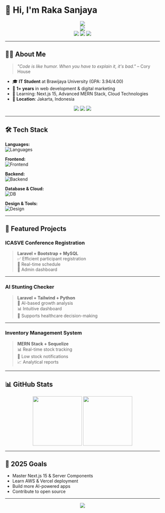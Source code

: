 # 👋 Hi, I'm Raka Sanjaya

<div align="center">
  <img src="https://capsule-render.vercel.app/api?type=waving&color=0e75b6&height=180&section=header&text=Welcome%20to%20my%20GitHub!&fontSize=38&fontColor=ffffff&fontAlignY=35&desc=Full%20Stack%20Developer%20%7C%20Creative%20Problem%20Solver&descAlignY=55" />
</div>

<div align="center">
  <img src="https://readme-typing-svg.demolab.com?font=Fira+Code&weight=600&size=20&duration=3000&pause=800&color=58A6FF&center=true&vCenter=true&width=500&lines=Full+Stack+Web+Developer;MERN+Stack+Enthusiast;UI%2FUX+Designer;Always+Learning+New+Tech!" />
</div>

<div align="center">
  <img src="https://komarev.com/ghpvc/?username=RakaSanjaya&label=Profile%20Views&color=0e75b6&style=flat-square" />
  <img src="https://img.shields.io/github/followers/RakaSanjaya?label=Followers&style=flat-square&color=0e75b6" />
  <img src="https://img.shields.io/github/stars/RakaSanjaya?label=Stars&style=flat-square&color=0e75b6" />
</div>

---

## 🧑‍💻 About Me

> _"Code is like humor. When you have to explain it, it's bad."_ – Cory House

- 🎓 **IT Student** at Brawijaya University (GPA: 3.94/4.00)  
- 💼 **1+ years** in web development & digital marketing  
- 🌱 Learning: Next.js 15, Advanced MERN Stack, Cloud Technologies  
- 📍 **Location**: Jakarta, Indonesia  

<div align="center">
  <a href="mailto:sanjayaraka722@gmail.com"><img src="https://img.shields.io/badge/Email-D14836?style=for-the-badge&logo=gmail&logoColor=white" /></a>
  <a href="https://www.linkedin.com/in/raka-sanjaya"><img src="https://img.shields.io/badge/LinkedIn-0077B5?style=for-the-badge&logo=linkedin&logoColor=white" /></a>
  <a href="https://raka-sanjaya.vercel.app"><img src="https://img.shields.io/badge/Portfolio-000000?style=for-the-badge&logo=vercel&logoColor=white" /></a>
</div>

---

## 🛠 Tech Stack

**Languages:**  
![Languages](https://skillicons.dev/icons?i=js,ts,php,html,css,sql&theme=dark)  

**Frontend:**  
![Frontend](https://skillicons.dev/icons?i=react,nextjs,tailwind,bootstrap,jquery&theme=dark)  

**Backend:**  
![Backend](https://skillicons.dev/icons?i=nodejs,express,laravel,prisma,sequelize&theme=dark)  

**Database & Cloud:**  
![DB](https://skillicons.dev/icons?i=mysql,mongodb,postgresql,redis,firebase,supabase&theme=dark)  

**Design & Tools:**  
![Design](https://skillicons.dev/icons?i=figma,ps,ai,canva,git,github,vscode&theme=dark)  

---

## 🚀 Featured Projects

### ICASVE Conference Registration
> **Laravel + Bootstrap + MySQL**  
✅ Efficient participant registration  
📅 Real-time schedule  
🔐 Admin dashboard  

---

### AI Stunting Checker
> **Laravel + Tailwind + Python**  
🧠 AI-based growth analysis  
📊 Intuitive dashboard  
🏥 Supports healthcare decision-making  

---

### Inventory Management System
> **MERN Stack + Sequelize**  
📊 Real-time stock tracking  
🔔 Low stock notifications  
📈 Analytical reports  

---

## 📊 GitHub Stats

<div align="center">
  <img src="https://github-readme-stats.vercel.app/api?username=RakaSanjaya&show_icons=true&theme=github_dark&hide_border=true" height="160" />
  <img src="https://github-readme-streak-stats.herokuapp.com/?user=RakaSanjaya&theme=github-dark-blue&hide_border=true" height="160" />
</div>

---

## 🎯 2025 Goals

- Master Next.js 15 & Server Components  
- Learn AWS & Vercel deployment  
- Build more AI-powered apps  
- Contribute to open source  

---

<div align="center">
  <img src="https://capsule-render.vercel.app/api?type=waving&color=0e75b6&height=120&section=footer&text=Thanks%20for%20Visiting!&fontSize=20&fontColor=ffffff" />
</div>
